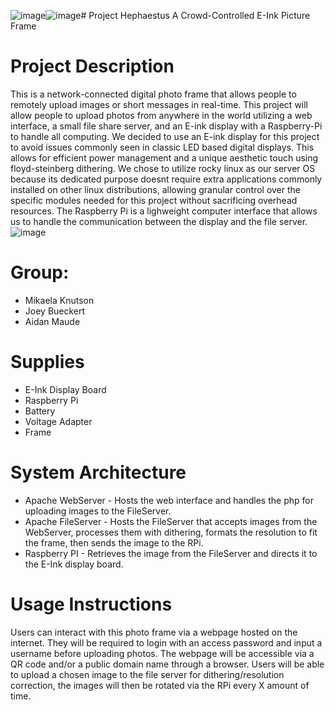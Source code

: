 ![image](https://github.com/user-attachments/assets/f1696c29-f20a-486d-b096-9a8ea2a48f5a)![image](https://github.com/user-attachments/assets/7b900f63-088c-4f96-800a-2df8ed44223c)# Project Hephaestus
A Crowd-Controlled E-Ink Picture Frame


# Project Description
This is a network-connected digital photo frame that allows people to remotely upload images or short messages in real-time. This project will allow people to upload photos from anywhere in the world utilizing a web interface, a small file share server, and an E-ink display with a Raspberry-Pi to handle all computing.
We decided to use an E-ink display for this project to avoid issues commonly seen in classic LED based digital displays. This allows for efficient power management and a unique aesthetic touch using floyd-steinberg dithering. 
We chose to utilize rocky linux as our server OS because its dedicated purpose doesnt require extra applications commonly installed on other linux distributions, allowing granular control over the specific modules needed for this project without sacrificing overhead resources.
The Raspberry Pi is a lighweight computer interface that allows us to handle the communication between the display and the file server.
![image](https://github.com/user-attachments/assets/167b96ef-71ba-4850-adc7-b4d46564c4d7)


# Group:
* Mikaela Knutson
* Joey Bueckert
* Aidan Maude

# Supplies
* E-Ink Display Board
* Raspberry Pi
* Battery
* Voltage Adapter
* Frame

# System Architecture
* Apache WebServer  -  Hosts the web interface and handles the php for uploading images to the FileServer.
* Apache FileServer  -  Hosts the FileServer that accepts images from the WebServer, processes them with dithering, formats the resolution to fit the frame, then sends the image to the RPi.
* Raspberry PI  -  Retrieves the image from the FileServer and directs it to the E-Ink display board.

# Usage Instructions
Users can interact with this photo frame via a webpage hosted on the internet. They will be required to login with an access password and input a username before uploading photos. The webpage will be accessible via a QR code and/or a public domain name through a browser. Users will be able to upload a chosen image to the file server for dithering/resolution correction, the images will then be rotated via the RPi every X amount of time. 
